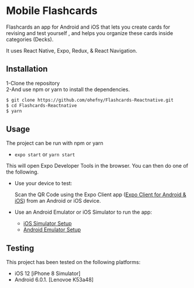 # Mobile Flashcards

 Flashcards an app for Android and iOS that lets you create cards for revising and test yourself , and helps you organize these cards inside categories (Decks).

It uses React Native, Expo, Redux, & React Navigation.

## Installation

1-Clone the repository
</br>
2-And use npm or yarn to install the  dependencies.

```bash
$ git clone https://github.com/ohefny/Flashcards-Reactnative.git
$ cd Flashcards-Reactnative
$ yarn
```

## Usage

The project can be run with npm or yarn

- `expo start` or `yarn start`

This will open Expo Developer Tools in the browser.  You can then do one of the following.

- Use your device to test:

    Scan the QR Code using the Expo Client app ([Expo Client for Android & iOS](https://expo.io/tools#client))  from an Android or iOS device.
- Use an Android Emulator or iOS Simulator to run the app:
    - [iOS Simulator Setup](https://docs.expo.io/versions/v33.0.0/introduction/installation/#ios-simulator)
    - [Android Emulator Setup](https://docs.expo.io/versions/v33.0.0/introduction/installation/#android-emulator)

## Testing

This project has been tested on the following platforms:

- iOS 12 [iPhone 8 Simulator]
- Android 6.0.1. [Lenovoe K53a48]